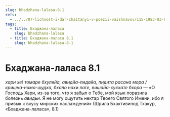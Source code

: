 ```yaml
---
slug: bhadzhana-lalasa-8-1
refs:
  - ../../07-lichnost-i-dar-chaitanyi-v-poezii-vaishnavov/115-1983-03-08-a2-krasota-shri-chajtani-kommentarii-na-shloki-rupy-gosvami.md
tags:
  - title: Бхаджана-лаласа
    slug: bhadzhana-lalasa
  - title: Бхаджана-лаласа 8.1
    slug: bhadzhana-lalasa-8-1
---
```


# Бхаджана-лаласа 8.1

*хари хе! томаре бхулийа, авидйа-пидайа, пидита расана мора / кришна-нама-шудха, бхало нахи лаге, вишайа-сукхате бхора* — «О Господь Хари, из-за того, что я забыл о Тебе, мой язык поразила болезнь *авидьи*. Я не могу ощутить нектар Твоего Святого Имени, ибо я привык к вкусу мирских наслаждений» (Шрила Бхактивинод Тхакур, «Бхаджана-лаласа», 8.1)
